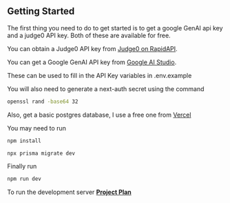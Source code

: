 ## Getting Started

The first thing you need to do to get started is to get a google GenAI api key and a judge0 API key. Both of these are available for free.

You can obtain a Judge0 API key from [Judge0 on RapidAPI](https://rapidapi.com/judge0-official/api/judge0-ce/).

You can get a Google GenAI API key from [Google AI Studio](https://aistudio.google.com/u/1/apikey/).

These can be used to fill in the API Key variables in .env.example

You will also need to generate a next-auth secret using the command

```bash
openssl rand -base64 32
```

Also, get a basic postgres database, I use a free one from [Vercel](https://vercel.com/)

You may need to run 

```bash
npm install
```

```bash
npx prisma migrate dev
```

Finally run
```bash
npm run dev
```
To run the development server
**[Project Plan](https://docs.google.com/document/d/1B2Hm8enXvcohJGuzSjPWdjvDlfEop8BRz_GVGimsBlg/edit?usp=sharing)**

